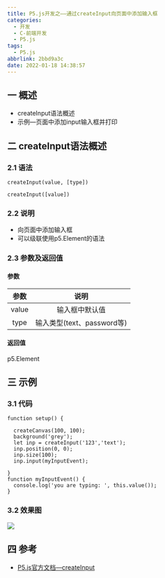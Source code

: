 ```yaml
---
title: P5.js开发之——通过createInput向页面中添加输入框
categories:
  - 开发
  - C-前端开发
  - P5.js
tags:
  - P5.js
abbrlink: 2bbd9a3c
date: 2022-01-18 14:38:57
---
```

## 一 概述

* createInput语法概述
* 示例—页面中添加input输入框并打印

<!--more-->

## 二 createInput语法概述

### 2.1 语法

```
createInput(value, [type])
```

```
createInput([value])
```

### 2.2 说明

* 向页面中添加输入框
* 可以级联使用p5.Element的语法

### 2.3 参数及返回值

#### 参数

| 参数  |            说明            |
| :---: | :------------------------: |
| value |       输入框中默认值       |
| type  | 输入类型(text、password等) |

#### 返回值

p5.Element

## 三 示例

### 3.1 代码

```
function setup() {

  createCanvas(100, 100);
  background('grey');
  let inp = createInput('123','text');
  inp.position(0, 0);
  inp.size(100);
  inp.input(myInputEvent);

}
function myInputEvent() {
  console.log('you are typing: ', this.value());
}
```

### 3.2 效果图
![][1]

## 四 参考
* [P5.js官方文档—createInput](https://p5js.org/zh-Hans/reference/#/p5/createInput)


[1]:https://cdn.jsdelivr.net/gh/PGzxc/CDN@master/blog-p5js/p5js-createInput-sample1.gif